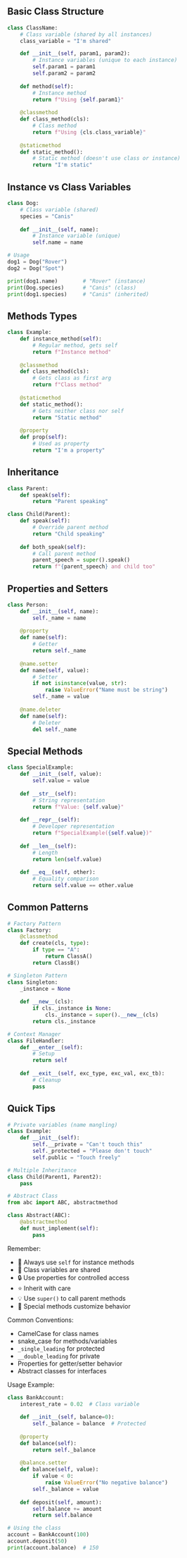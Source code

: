 ## Basic Class Structure
```python
class ClassName:
    # Class variable (shared by all instances)
    class_variable = "I'm shared"

    def __init__(self, param1, param2):
        # Instance variables (unique to each instance)
        self.param1 = param1
        self.param2 = param2
    
    def method(self):
        # Instance method
        return f"Using {self.param1}"
    
    @classmethod
    def class_method(cls):
        # Class method
        return f"Using {cls.class_variable}"
    
    @staticmethod
    def static_method():
        # Static method (doesn't use class or instance)
        return "I'm static"
```

## Instance vs Class Variables
```python
class Dog:
    # Class variable (shared)
    species = "Canis"
    
    def __init__(self, name):
        # Instance variable (unique)
        self.name = name

# Usage
dog1 = Dog("Rover")
dog2 = Dog("Spot")

print(dog1.name)        # "Rover" (instance)
print(Dog.species)      # "Canis" (class)
print(dog1.species)     # "Canis" (inherited)
```

## Methods Types
```python
class Example:
    def instance_method(self):
        # Regular method, gets self
        return f"Instance method"
    
    @classmethod
    def class_method(cls):
        # Gets class as first arg
        return f"Class method"
    
    @staticmethod
    def static_method():
        # Gets neither class nor self
        return "Static method"
    
    @property
    def prop(self):
        # Used as property
        return "I'm a property"
```

## Inheritance
```python
class Parent:
    def speak(self):
        return "Parent speaking"

class Child(Parent):
    def speak(self):
        # Override parent method
        return "Child speaking"
    
    def both_speak(self):
        # Call parent method
        parent_speech = super().speak()
        return f"{parent_speech} and child too"
```

## Properties and Setters
```python
class Person:
    def __init__(self, name):
        self._name = name
    
    @property
    def name(self):
        # Getter
        return self._name
    
    @name.setter
    def name(self, value):
        # Setter
        if not isinstance(value, str):
            raise ValueError("Name must be string")
        self._name = value
    
    @name.deleter
    def name(self):
        # Deleter
        del self._name
```

## Special Methods
```python
class SpecialExample:
    def __init__(self, value):
        self.value = value
    
    def __str__(self):
        # String representation
        return f"Value: {self.value}"
    
    def __repr__(self):
        # Developer representation
        return f"SpecialExample({self.value})"
    
    def __len__(self):
        # Length
        return len(self.value)
    
    def __eq__(self, other):
        # Equality comparison
        return self.value == other.value
```

## Common Patterns
```python
# Factory Pattern
class Factory:
    @classmethod
    def create(cls, type):
        if type == "A":
            return ClassA()
        return ClassB()

# Singleton Pattern
class Singleton:
    _instance = None
    
    def __new__(cls):
        if cls._instance is None:
            cls._instance = super().__new__(cls)
        return cls._instance

# Context Manager
class FileHandler:
    def __enter__(self):
        # Setup
        return self
    
    def __exit__(self, exc_type, exc_val, exc_tb):
        # Cleanup
        pass
```

## Quick Tips
```python
# Private variables (name mangling)
class Example:
    def __init__(self):
        self.__private = "Can't touch this"
        self._protected = "Please don't touch"
        self.public = "Touch freely"

# Multiple Inheritance
class Child(Parent1, Parent2):
    pass

# Abstract Class
from abc import ABC, abstractmethod

class Abstract(ABC):
    @abstractmethod
    def must_implement(self):
        pass
```

Remember:
- 🔑 Always use `self` for instance methods
- 📌 Class variables are shared
- 🔒 Use properties for controlled access
- ⭐ Inherit with care
- 💡 Use `super()` to call parent methods
- 🎯 Special methods customize behavior

Common Conventions:
- CamelCase for class names
- snake_case for methods/variables
- `_single_leading` for protected
- `__double_leading` for private
- Properties for getter/setter behavior
- Abstract classes for interfaces

Usage Example:
```python
class BankAccount:
    interest_rate = 0.02  # Class variable
    
    def __init__(self, balance=0):
        self._balance = balance  # Protected
    
    @property
    def balance(self):
        return self._balance
    
    @balance.setter
    def balance(self, value):
        if value < 0:
            raise ValueError("No negative balance")
        self._balance = value
    
    def deposit(self, amount):
        self.balance += amount
        return self.balance

# Using the class
account = BankAccount(100)
account.deposit(50)
print(account.balance)  # 150
```